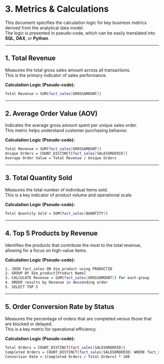 # 3. Metrics & Calculations

This document specifies the calculation logic for key business metrics derived from the analytical data model.  
The logic is presented in pseudo-code, which can be easily translated into **SQL**, **DAX**, or **Python**.

---

## 1. Total Revenue
Measures the total gross sales amount across all transactions.  
This is the primary indicator of sales performance.

**Calculation Logic (Pseudo-code):**
``` bash
Total Revenue = SUM(fact_sales[GROSSAMOUNT])
```

---

## 2. Average Order Value (AOV)
Indicates the average gross amount spent per unique sales order.  
This metric helps understand customer purchasing behavior.

**Calculation Logic (Pseudo-code):**
``` bash
Total Revenue = SUM(fact_sales[GROSSAMOUNT])
Unique Orders = COUNT_DISTINCT(fact_sales[SALESORDERID])
Average Order Value = Total Revenue / Unique Orders

```

---

## 3. Total Quantity Sold
Measures the total number of individual items sold.  
This is a key indicator of product volume and operational scale.

**Calculation Logic (Pseudo-code):**
``` bash
Total Quantity Sold = SUM(fact_sales[QUANTITY])
```

---

## 4. Top 5 Products by Revenue
Identifies the products that contribute the most to the total revenue, allowing for a focus on high-value items.

**Calculation Logic (Pseudo-code):**
``` bash
1. JOIN fact_sales ON dim_product using PRODUCTID
2. GROUP BY dim_product[Product Name]
3. CALCULATE Revenue = SUM(fact_sales[GROSSAMOUNT]) for each group
4. ORDER results by Revenue in descending order
5. SELECT TOP 5
```

---

## 5. Order Conversion Rate by Status
Measures the percentage of orders that are completed versus those that are blocked or delayed.  
This is a key metric for operational efficiency.

**Calculation Logic (Pseudo-code):**

``` bash
Total Orders = COUNT_DISTINCT(fact_sales[SALESORDERID])
Completed Orders = COUNT_DISTINCT(fact_sales[SALESORDERID] WHERE fact_sales[LifecycleStatus] = 'C')
Conversion Rate = (Completed Orders / Total Orders) * 100
```